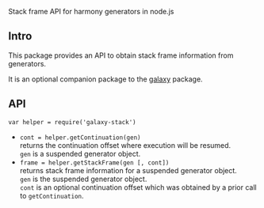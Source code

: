 Stack frame API for harmony generators in node.js

## Intro

This package provides an API to obtain stack frame information from generators.

It is an optional companion package to the [galaxy](../galaxy) package.

## API

`var helper = require('galaxy-stack')`

* `cont = helper.getContinuation(gen)`  
  returns the continuation offset where execution will be resumed.  
  `gen` is a suspended generator object. 
* `frame = helper.getStackFrame(gen [, cont])`  
  returns stack frame information for a suspended generator object.  
  `gen` is the suspended generator object.  
  `cont` is an optional continuation offset which was obtained by a prior call to `getContinuation`.
